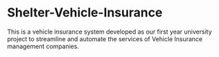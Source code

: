 # Shelter-Vehicle-Insurance
This is a vehicle insurance system developed as our first year university project to streamline and automate the services of Vehicle Insurance management companies.
